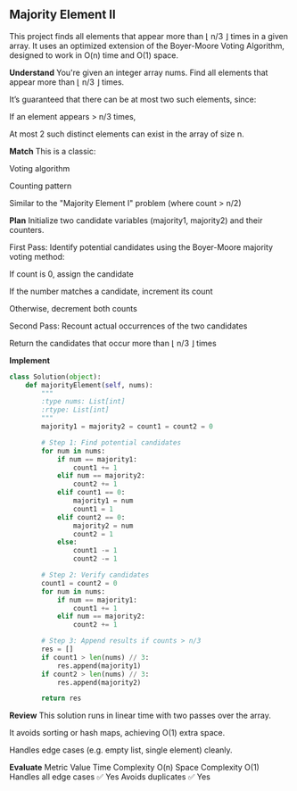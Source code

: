 ## Majority Element II
This project finds all elements that appear more than ⌊ n/3 ⌋ times in a given array. It uses an optimized extension of the Boyer-Moore Voting Algorithm, designed to work in O(n) time and O(1) space.

**Understand**
You're given an integer array nums. Find all elements that appear more than ⌊ n/3 ⌋ times.

 It’s guaranteed that there can be at most two such elements, since:

If an element appears > n/3 times,

At most 2 such distinct elements can exist in the array of size n.

**Match**
This is a classic:

Voting algorithm

Counting pattern

Similar to the "Majority Element I" problem (where count > n/2)

**Plan**
Initialize two candidate variables (majority1, majority2) and their counters.

First Pass: Identify potential candidates using the Boyer-Moore majority voting method:

If count is 0, assign the candidate

If the number matches a candidate, increment its count

Otherwise, decrement both counts

Second Pass: Recount actual occurrences of the two candidates

Return the candidates that occur more than ⌊ n/3 ⌋ times

**Implement**
```python
class Solution(object):
    def majorityElement(self, nums):
        """
        :type nums: List[int]
        :rtype: List[int]
        """
        majority1 = majority2 = count1 = count2 = 0

        # Step 1: Find potential candidates
        for num in nums:
            if num == majority1:
                count1 += 1
            elif num == majority2:
                count2 += 1
            elif count1 == 0:
                majority1 = num
                count1 = 1
            elif count2 == 0:
                majority2 = num
                count2 = 1
            else:
                count1 -= 1
                count2 -= 1

        # Step 2: Verify candidates
        count1 = count2 = 0
        for num in nums:
            if num == majority1:
                count1 += 1
            elif num == majority2:
                count2 += 1

        # Step 3: Append results if counts > n/3
        res = []
        if count1 > len(nums) // 3:
            res.append(majority1)
        if count2 > len(nums) // 3:
            res.append(majority2)

        return res
```

**Review**
This solution runs in linear time with two passes over the array.

It avoids sorting or hash maps, achieving O(1) extra space.

Handles edge cases (e.g. empty list, single element) cleanly.

**Evaluate**
Metric	Value
Time Complexity	O(n)
Space Complexity	O(1)
Handles all edge cases	✅ Yes
Avoids duplicates	✅ Yes

